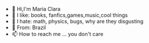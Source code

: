 - 👋 Hi,I'm Maria Clara
- 👀 I like: books, fanfics,games,music,cool things
- 🌱 I hate: math, physics, bugs, why are they disgusting
- 💞️ From: Brazil
- 📫 How to reach me ... you don't care

<!---
28-MARIA-MF/28-MARIA-MF is a ✨ special ✨ repository because its `README.md` (this file) appears on your GitHub profile.
You can click the Preview link to take a look at your changes.
--->
